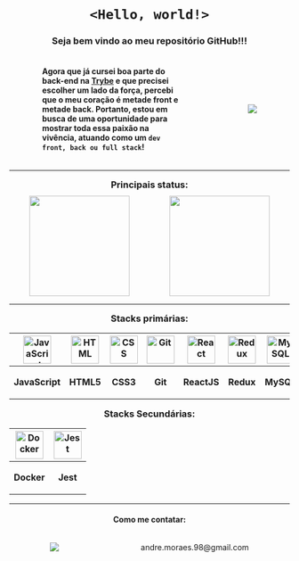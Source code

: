 <h1 style="text-align: center"><code >&lt;Hello, world!&gt;</code></h1>

<h3
  style="text-align: center;"
>
  Seja bem vindo ao meu repositório GitHub!!!
</h3>

<div
  style="
    display: flex;
    flex-direction: row;
    justify-content: space-around;
    align-items: center;
    width: 100%
  "
>

  <h4
    style="
      width: 50%;
    "
  >
    Agora que já cursei boa parte do back-end na <a href="https://www.betrybe.com/">Trybe</a> e que precisei escolher um lado da força, percebi que o meu coração é metade front e metade back. Portanto, estou em busca de uma oportunidade para mostrar toda essa paixão na vivência, atuando como um <code>dev front, back ou full stack</code>!
  </h4>

  <div
    style="
      text-align: center
    "
  >
    <img src="https://thumbs.gfycat.com/ColorfulUnevenIndianhare-size_restricted.gif">
  </div>

</div>

---

<h3
  style="
    text-align: center;
    margin: 15px 0 10px;
  "
>
  Principais status:
</h3>

<div
  style="
    display: flex;
    flex-direction: row;
    justify-content: space-around;
    align-items: center;
    flex-wrap: wrap;
  "
>
  <img height="180em" src="https://github-readme-stats.vercel.app/api?username=andremoraes98&show_icons=true&theme=github_dark&include_all_commits=true&count_private=true&locale=pt-br"/>
  <img height="180em" src="https://github-readme-stats.vercel.app/api/top-langs/?username=andremoraes98&layout=compact&langs_count=7&theme=github_dark&locale=pt-br"/>
</div>

---

<h3
  style="
    text-align: center;
    margin: 15px 0 10px;
  "
>
  Stacks primárias:
</h3>

| <img alt="JavaScript" height="50" width="50" src="https://cdn.jsdelivr.net/gh/devicons/devicon/icons/javascript/javascript-original.svg"> | <img alt="HTML" height="50" width="50" src="https://cdn.jsdelivr.net/gh/devicons/devicon/icons/html5/html5-original-wordmark.svg" /> | <img alt="CSS" height="50" width="50" src="https://cdn.jsdelivr.net/gh/devicons/devicon/icons/css3/css3-original-wordmark.svg"> | <img alt="Git" height="50" width="50" src="https://cdn.jsdelivr.net/gh/devicons/devicon/icons/git/git-original-wordmark.svg" /> | <img alt="React" height="50" width="50" src="https://cdn.jsdelivr.net/gh/devicons/devicon/icons/react/react-original-wordmark.svg"> | <img alt="Redux" height="50" width="50" src="https://cdn.jsdelivr.net/gh/devicons/devicon/icons/redux/redux-original.svg"> | <img alt="MySQL" height="50" width="50" src="https://cdn.jsdelivr.net/gh/devicons/devicon/icons/mysql/mysql-plain-wordmark.svg"> | <img alt="NodeJS" height="50" width="50" src="https://cdn.jsdelivr.net/gh/devicons/devicon/icons/nodejs/nodejs-original-wordmark.svg"> | <img alt="ExpressJS" height="50" width="50" src="https://cdn.jsdelivr.net/gh/devicons/devicon/icons/express/express-original-wordmark.svg"> | <img alt="TypeScript" height="50" width="50" src="https://cdn.jsdelivr.net/gh/devicons/devicon/icons/typescript/typescript-original.svg"> |
| :---: | :---: | :---: | :---: | :---: | :---: | :---: | :---: | :---: | :---: |
| <p style="text-align: center; font-weight: 700">JavaScript</p> | <p style="text-align: center; font-weight: 700">HTML5</p> | <p style="text-align: center; font-weight: 700">CSS3</p> | <p style="font-weight: 700">Git</p> | <p style="font-weight: 700">ReactJS</p> | <p style="font-weight: 700">Redux</p> | <p style="font-weight: 700">MySQL</p> | <p style="font-weight: 700">NodeJS</p> | <p style="font-weight: 700">ExpressJS</p> | <p style="font-weight: 700">TypeScript</p>

<h3
  style="
    text-align: center;
    margin: 15px 0 10px;
  "
>
  Stacks Secundárias:
</h3>

| <img alt="Docker" height="50" width="50" src="https://cdn.jsdelivr.net/gh/devicons/devicon/icons/docker/docker-plain-wordmark.svg"> | <img alt="Jest" height="50" width="50" src="https://cdn.jsdelivr.net/gh/devicons/devicon/icons/jest/jest-plain.svg"> |
| :---: | :---:  |
| <p style="text-align: center; font-weight: 700">Docker</p>    | <p style="text-align: center; font-weight: 700">Jest</p>

 ---
 
<h4 style="text-align: center">Como me contatar:</h4>

<div
  style="
    display: flex;
    flex-direction: row;
    justify-content: space-around;
    align-items: center;
    flex-wrap: wrap;
  "
> 
  <a href="https://www.linkedin.com/in/moraesandre/" target="_blank"><img src="https://img.shields.io/badge/-LinkedIn-%230077B5?style=for-the-badge&logo=linkedin&logoColor=white" target="_blank"></a>
  <p>andre.moraes.98@gmail.com</p>
</div>
